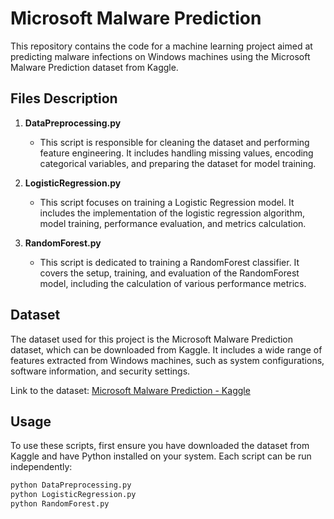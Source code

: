 # Microsoft Malware Prediction

This repository contains the code for a machine learning project aimed at predicting malware infections on Windows machines using the Microsoft Malware Prediction dataset from Kaggle.

## Files Description

1. **DataPreprocessing.py**
   - This script is responsible for cleaning the dataset and performing feature engineering. It includes handling missing values, encoding categorical variables, and preparing the dataset for model training.

2. **LogisticRegression.py**
   - This script focuses on training a Logistic Regression model. It includes the implementation of the logistic regression algorithm, model training, performance evaluation, and metrics calculation.

3. **RandomForest.py**
   - This script is dedicated to training a RandomForest classifier. It covers the setup, training, and evaluation of the RandomForest model, including the calculation of various performance metrics.

## Dataset

The dataset used for this project is the Microsoft Malware Prediction dataset, which can be downloaded from Kaggle. It includes a wide range of features extracted from Windows machines, such as system configurations, software information, and security settings.

Link to the dataset: [Microsoft Malware Prediction - Kaggle](https://www.kaggle.com/c/microsoft-malware-prediction/data)

## Usage

To use these scripts, first ensure you have downloaded the dataset from Kaggle and have Python installed on your system. Each script can be run independently:

```bash
python DataPreprocessing.py
python LogisticRegression.py
python RandomForest.py
